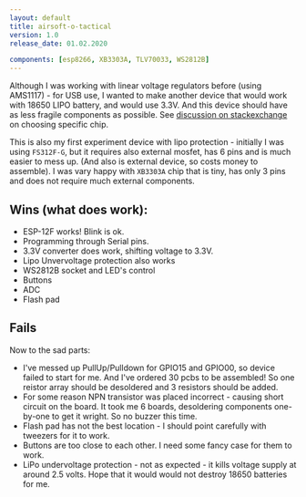 ```yaml
---
layout: default
title: airsoft-o-tactical
version: 1.0
release_date: 01.02.2020

components: [esp8266, XB3303A, TLV70033, WS2812B]
---
```


Although I was working with linear voltage regulators before (using AMS1117) - for USB use, 
I wanted to make another device that would work with 18650 LIPO battery, and would use 3.3V. 
And this device should have as less fragile components as possible.
See [discussion on stackexchange][discussion] on choosing specific chip.

This is also my first experiment device with lipo protection - initially I was using `FS312F-G`, but it requires also external mosfet, has 6 pins and is much easier to mess up. (And also is external device, so costs money to assemble). I was vary happy with `XB3303A` chip that is tiny, has only 3 pins and does not require much external components.

## Wins (what does work):

* ESP-12F works! Blink is ok. 
* Programming through Serial pins.
* 3.3V converter does work, shifting voltage to 3.3V. 
* Lipo Unvervoltage protection also works
* WS2812B socket and LED's control
* Buttons
* ADC
* Flash pad

## Fails

Now to the sad parts:
* I've messed up PullUp/Pulldown for GPIO15 and GPIO00, so device failed to start for me. And I've ordered 30 pcbs to be assembled! So one reistor array should be desoldered and 3 resistors should be added.
* For some reason NPN transistor was placed incorrect - causing short circuit on the board. It took me 6 boards, desoldering components one-by-one to get it wright. So no buzzer this time.
* Flash pad has not the best location - I should point carefully with tweezers for it to work. 
* Buttons are too close to each other. I need some fancy case for them to work.
* LiPo undervoltage protection - not as expected - it kills voltage supply at around 2.5 volts. Hope that it would would not destroy 18650 batteries for me.


[discussion]: https://electronics.stackexchange.com/questions/499135/linear-voltage-regulator-for-lipo-and-3-3v200ma-esp8266-most-juice